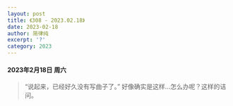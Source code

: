 ```yaml
---
layout: post
title: 《308 - 2023.02.18》
date: 2023-02-18
author: 简律纯
excerpt: '?'
category: 2023
---
```


#### 2023年2月18日 周六

>“说起来，已经好久没有写曲子了。”
好像确实是这样...怎么办呢？这样的诘问。
